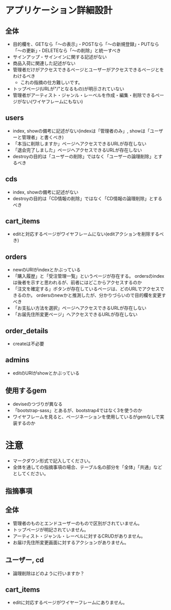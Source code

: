 # アプリケーション詳細設計
## 全体
- 目的欄を、GETなら「～の表示」・POSTなら「～の新規登録」・PUTなら「～の更新」・DELETEなら「～の削除」と統一すべき
- サインアップ・サインインに関する記述がない
- 商品入荷に関連した記述がない
- 管理者だけがアクセスできるページとユーザーがアクセスできるページとをわけるべき
  - これの指摘の仕方難しいです。
- トップページ(URLが"/"となるもの)が明示されていない
- 管理者がアーティスト・ジャンル・レーベルを作成・編集・削除できるページがない(ワイヤフレームにもない)

## users
- index, showの備考に記述がない(indexは「管理者のみ」, showは「ユーザーと管理者」と書くべき)
- 「本当に削除しますか」ページへアクセスできるURLが存在しない
- 「退会完了しました」ページへアクセスできるURLが存在しない
- destroyの目的は「ユーザーの削除」ではなく「ユーザーの論理削除」とするべき
## cds
- index, showの備考に記述がない
- destroyの目的は「CD情報の削除」ではなく「CD情報の論理削除」とするべき
## cart_items
- editと対応するページがワイヤフレームにない(editアクションを削除するべき)
## orders
- newのURIがindexとかぶっている
- 「購入履歴」と「受注管理一覧」というページが存在する。
  ordersのindexは後者を示すと思われるが、前者にはどこからアクセスするのか
- 「注文を確定する」ボタンが存在しているページは、どのURLでアクセスできるのか。
  ordersのnewかと推測したが、分かりづらいので目的欄を変更すべき
- 「お支払い方法を選択」ページへアクセスできるURLが存在しない
- 「お届先住所変更ページ」へアクセスできるURLが存在しない

## order_details
- createは不必要

## admins
- editのURIがshowとかぶっている

## 使用するgem
- deviseのつづりが異なる
- 「bootstrap-sass」とあるが、bootstrap4ではなく3を使うのか
- ワイヤフレームを見ると、ページネーションを使用しているがgemなしで実装するのか

# 注意
* マークダウン形式で記入してください。
* 全体を通しての指摘事項の場合、テーブル名の部分を「全体」「共通」などとしてください。

## 指摘事項
## 全体
- 管理者のものとエンドユーザーのもので区別がされていません。
- トップページが明記されていません。
- アーティスト・ジャンル・レーベルに対するCRUDがありません。
- お届け先住所変更画面に対するアクションがありません。

## ユーザー, cd
- 論理削除はどのように行いますか？

## cart_items
- editに対応するページがワイヤーフレームにありません。
